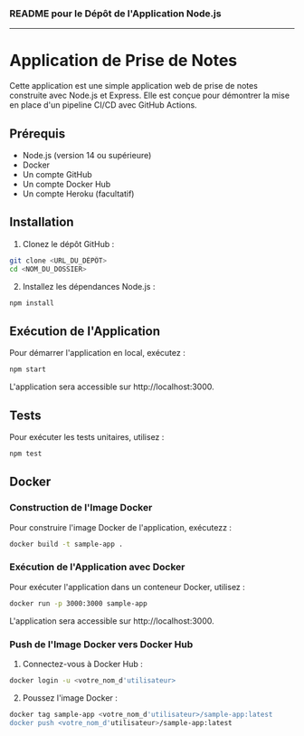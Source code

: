 ### README pour le Dépôt de l'Application Node.js

---

# Application de Prise de Notes

Cette application est une simple application web de prise de notes construite avec Node.js et Express. Elle est conçue pour démontrer la mise en place d'un pipeline CI/CD avec GitHub Actions.

## Prérequis

- Node.js (version 14 ou supérieure)
- Docker
- Un compte GitHub
- Un compte Docker Hub
- Un compte Heroku (facultatif)

## Installation

1. Clonez le dépôt GitHub :

```sh
git clone <URL_DU_DÉPÔT>
cd <NOM_DU_DOSSIER>
```

2. Installez les dépendances Node.js :

```sh
npm install
```

## Exécution de l'Application

Pour démarrer l'application en local, exécutez :

```sh
npm start
```

L'application sera accessible sur http://localhost:3000.

## Tests

Pour exécuter les tests unitaires, utilisez :

```sh
npm test
```

## Docker

### Construction de l'Image Docker

Pour construire l'image Docker de l'application, exécutezz :

```sh
docker build -t sample-app .
```

### Exécution de l'Application avec Docker

Pour exécuter l'application dans un conteneur Docker, utilisez :

```sh
docker run -p 3000:3000 sample-app
```

L'application sera accessible sur http://localhost:3000.

### Push de l'Image Docker vers Docker Hub

1. Connectez-vous à Docker Hub :

```sh
docker login -u <votre_nom_d'utilisateur>
```

2. Poussez l'image Docker :

```sh
docker tag sample-app <votre_nom_d'utilisateur>/sample-app:latest
docker push <votre_nom_d'utilisateur>/sample-app:latest
```
